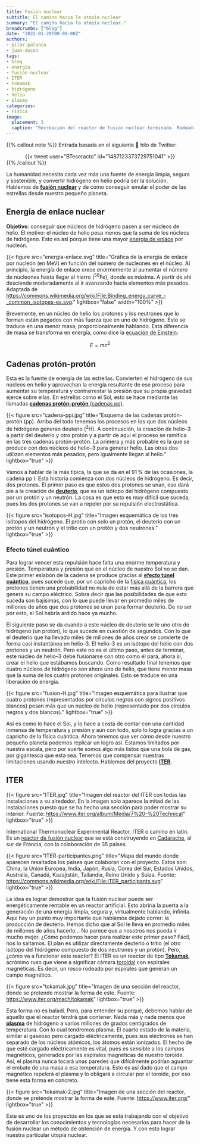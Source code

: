 ```yaml
---
title: Fusión nuclear
subtitle: El camino hacia la utopía nuclear
summary: "El camino hacia la utopía nuclear."
breadcrumbs: ["blog"]
date: "2022-01-29T00:00:00Z"
authors:
- pilar-palanca
- juan-docon
tags:
- blog
- energía
- fusión-nuclear
- ITER
- tokamak
- hidrógeno
- helio
- plasma
categories:
- Física
image:
  placement: 3
  caption: "Recreación del reactor de fusión nuclear terminado. Rodeado de toda la maquinaria tenemos el *rosco* que en la imagen aparece abierto en una sección para poder mostrar lo que debería haber dentro.<br>Fuente: [https://www.iter.org/proj/inafewlines](https://www.iter.org/proj/inafewlines)."
---
```


{{% callout note %}}
Entrada basada en el siguiente 🧵 hilo de Twitter:
<div align="center">
{{< tweet user="BTeseracto" id="1487123373729751041" >}}
</div>
{{% /callout %}}

La humanidad necesita cada vez más una fuente de energía limpia, segura y sostenible, y convertir hidrógeno en helio podría ser la solución. Hablemos de [**fusión nuclear**](https://es.wikipedia.org/wiki/Fusión_nuclear) y de cómo conseguir emular el poder de las estrellas desde nuestro pequeño planeta.

## Energía de enlace nuclear

**Objetivo**: conseguir que núcleos de hidrógeno pasen a ser núcleos de helio. El motivo: el núcleo de helio pesa menos que la suma de los núcleos de hidrógeno. Esto es así porque tiene una mayor [energía de enlace](https://es.wikipedia.org/wiki/Energ%C3%ADa_de_enlace_nuclear) por nucleón.

{{< figure src="energia-enlace.svg" title="Gráfica de la energía de enlace por nucleón (en MeV) en función del número de nucleones en el núcleo. Al principio, la energía de enlace crece enormemente al aumentar el número de nucleones hasta llegar al hierro (<sup>56</sup>Fe), donde es máxima. A partir de ahí desciende moderadamente al ir avanzando hacia elementos más pesados. Adaptada de https://commons.wikimedia.org/wiki/File:Binding_energy_curve_-_common_isotopes-es.svg." lightbox="false" width="100%" >}}

Brevemente, en un núcleo de helio los protones y los neutrones que lo forman están pegados con más fuerza que en uno de hidrógeno. Esto se traduce en una menor masa, proporcionalmente hablando. Esta diferencia de masa se transforma en energía, como dice la [ecuación de Einstein](https://es.wikipedia.org/wiki/Equivalencia_entre_masa_y_energ%C3%ADa):

$$
E = mc^2
$$

## Cadenas protón-protón

Esta es la fuente de energía de las estrellas. Convierten el hidrógeno de sus núcleos en helio y aprovechan la energía resultante de ese proceso para aumentar su temperatura y contrarrestar la presión que su propia gravedad ejerce sobre ellas. En estrellas como el Sol, esto se hace mediante las llamadas [**cadenas protón-protón** (cadenas pp)](https://es.wikipedia.org/wiki/Cadena_protón-protón).

{{< figure src="cadena-ppi.jpg" title="Esquema de las cadenas protón-protón (pp). Arriba del todo tenemos los procesos en los que dos núcleos de hidrógeno generan deuterio (<sup>2</sup>H). A continuación, la creación de helio–3 a partir del deuterio y otro protón y a partir de aquí el proceso se ramifica en las tres cadenas protón-protón. La primera y más probable es la que se produce con dos núcleos de helio–3 para generar helio. Las otras dos utilizan elementos más pesados, pero igualmente llegan al helio." lightbox="true" >}}

Vamos a hablar de la más típica, la que se da en el 91&thinsp;% de las ocasiones, la cadena pp I. Esta historia comienza con dos núcleos de hidrógeno. Es decir, dos protones. El primer paso es que estos dos protones se unan, eso dará pie a la creación de [**deuterio**](https://es.wikipedia.org/wiki/Deuterio), que es un isótopo del hidrógeno compuesto por un protón y un neutrón. La cosa es que esto es muy difícil que suceda, pues los dos protones se van a repeler por su repulsión electrostática.

{{< figure src="isotopos-H.jpg" title="Imagen esquemática de los tres isótopos del hidrógeno. El protio con solo un protón, el deuterio con un protón y un neutrón y el tritio con un protón y dos neutrones." lightbox="true" >}}

### Efecto túnel cuántico

Para lograr vencer esta repulsión hace falta una enorme temperatura y presión. Temperatura y presión que en el núcleo de nuestro Sol no se dan. Este primer eslabón de la cadena se produce gracias al [**efecto túnel cuántico**](https://es.wikipedia.org/wiki/Efecto_túnel), pues sucede que, por un capricho de la [física cuántica](https://es.wikipedia.org/wiki/Mecánica_cuántica), los protones tienen una probabilidad no nula de estar más allá de la barrera que genera su campo eléctrico. Sobra decir que las posibilidades de que esto suceda son bajísimas, con lo que puede llevar en promedio miles de millones de años que dos protones se unan para formar deuterio. De no ser por esto, el Sol habría ardido hace ya mucho.

El siguiente paso se da cuando a este núcleo de deuterio se le uno otro de hidrógeno (un protón), lo que sucede en cuestión de segundos. Con lo que el deuterio que ha llevado miles de millones de años crear se convierte de forma casi instantánea en helio–3. El helio–3 es un isótopo del helio con dos protones y un neutrón. Pero este no es el último paso, antes de terminar, este núcleo de helio–3 debe fusionarse con otro como él para, ahora sí, crear el helio que estábamos buscando. Como resultado final tenemos que cuatro núcleos de hidrógeno son ahora uno de helio, que tiene menor masa que la suma de los cuatro protones originales. Esto se traduce en una liberación de energía.

{{< figure src="fusion-H.jpg" title="Imagen esquemática para ilustrar que cuatro protones (representados por círculos negros con signos positivos blancos) pesan más que un núcleo de helio (representado por dos círculos negros y dos blancos)." lightbox="true" >}}

Así es como lo hace el Sol, y lo hace a costa de contar con una cantidad inmensa de temperatura y presión y aún con todo, solo lo logra gracias a un capricho de la física cuántica. Ahora tenemos que ver cómo desde nuestro pequeño planeta podemos replicar un logro así. Estamos limitados por nuestra escala, pero por suerte somos algo más listos que una bola de gas, por gigantesca que esta sea. Tenemos que compensar nuestras limitaciones usando nuestro intelecto. Hablemos del proyecto [**ITER**](https://es.wikipedia.org/wiki/ITER).

## ITER

{{< figure src="ITER.jpg" title="Imagen del reactor del ITER con todas las instalaciones a su alrededor. En la imagen solo aparece la mitad de las instalaciones puesto que se ha hecho una sección para poder mostrar su interior. Fuente: https://www.iter.org/album/Media/7%20-%20Technical" lightbox="true" >}}

International Thermonuclear Experimental Reactor, ITER o camino en latín. Es un [reactor de fusión nuclear](https://es.wikipedia.org/wiki/Reactores_de_fusión_nuclear) que se está construyendo en [Cadarache](https://es.wikipedia.org/wiki/Cadarache), al sur de Francia, con la colaboración de 35 países.

{{< figure src="ITER-participantes.png" title="Mapa del mundo donde aparecen resaltados los países que colaboran con el proyecto. Estos son: China, la Unión Europea, India, Japón, Rusia, Corea del Sur, Estados Unidos, Australia, Canadá, Kazajistán, Tailandia, Reino Unido y Suiza. Fuente: https://commons.wikimedia.org/wiki/File:ITER_participants.svg" lightbox="true" >}}

La idea es lograr demostrar que la fusión nuclear puede ser energéticamente rentable en un reactor artificial. Esto abriría la puerta a la generación de una energía limpia, segura y, virtualmente hablando, infinita. Aquí hay un punto muy importante que habíamos dejado correr: la producción de deuterio. Hemos dicho que al Sol le lleva en promedio miles de millones de años hacerlo... No parece que a nosotros nos pueda ir mucho mejor. ¿Cómo podemos hacer para realizar este primer paso? Fácil, nos lo saltamos. El plan es utilizar directamente deuterio o tritio (el otro isótopo del hidrógeno compuesto de dos neutrones y un protón). Pero, ¿cómo va a funcionar este reactor? El ITER es un reactor de tipo [**Tokamak**](https://es.wikipedia.org/wiki/Tokamak), acrónimo ruso que viene a significar cámara [toroidal](https://es.wikipedia.org/wiki/Toro_(geometr%C3%ADa)) con espirales magnéticas. Es decir, un rosco rodeado por espirales que generan un campo magnético.

{{< figure src="tokamak.jpg" title="Imagen de una sección del reactor, donde se pretende mostrar la forma de este. Fuente: https://www.iter.org/mach/tokamak" lightbox="true" >}}

Esta forma no es baladí. Pero, para entender su porqué, debemos hablar de aquello que el reactor tendrá que contener. Nada más y nada menos que [**plasma**](https://es.wikipedia.org/wiki/Plasma_(estado_de_la_materia)) de hidrógeno a varios millones de grados centígrados de temperatura. Con lo cual tendremos plasma. El cuarto estado de la materia, similar al gaseoso pero cargado eléctricamente, pues sus electrones se han separado de los núcleos atómicos, los átomos están ionizados. El hecho de que esté cargado eléctricamente es vital, pues es sensible a los campos magnéticos, generados por las espirales magnéticas de nuestro toroide. Así, el plasma nunca tocará unas paredes que difícilmente podrían aguantar el embate de una masa a esa temperatura. Esto es así dado que el campo magnético repelerá el plasma y lo obligará a circular por el toroide, por eso tiene esta forma en concreto.

{{< figure src="tokamak-2.jpg" title="Imagen de una sección del reactor, donde se pretende mostrar la forma de este. Fuente: https://www.iter.org/" lightbox="true" >}}

Este es uno de los proyectos en los que se está trabajando con el objetivo de desarrollar los conocimientos y tecnologías necesarios para hacer de la fusión nuclear un método de obtención de energía. Y con esto lograr nuestra particular utopía nuclear.
